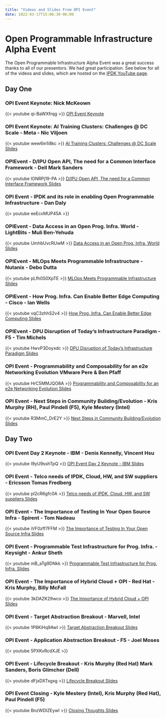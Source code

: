 ```yaml
---
title: "Videos and Slides From OPI Event"
date: 2022-03-17T15:06:30-06:00
---
```


# Open Programmable Infrastructure Alpha Event

The Open Programmable Infrastructure Alpha Event was a great success thanks to
all of our presentors. We had great participation. See below for all of the
videos and slides, which are hosted on the [IPDK YouTube page](https://www.youtube.com/channel/UCrabFf05cRQgbmmk7aLzlJQ).

## Day One

### OPI Event Keynote: Nick McKeown

{{< youtube qi-BaWXfrqg >}}
[OPI Event Keynote](/presentations/OPI_Event_Intro_Keynote_Intel_Nick_McKeown.pdf)

### OPI Event Keynote: AI Training Clusters: Challenges @ DC Scale - Meta - Nic Viljoen

{{< youtube wew6in1i8kc >}}
[AI Training Clusters: Challenges @ DC Scale Slides](/presentations/OPI_Event_Meta_Nic_Viljoen.pdf)

### OPIEvent - D/IPU Open API, The need for a Common Interface Framework - Dell Mark Sanders

{{< youtube lONRPj19-PA >}}
[D/IPU Open API, The need for a Common Interface Framework Slides](/presentations/OPI_Event_Dell_Mark_Sanders.pdf)

### OPI Event - IPDK and its role in enabling Open Programmable Infrastructure - Dan Daly

{{< youtube eeEcxMUP45A >}}

### OPIEvent - Data Access in an Open Prog. Infra. World - LightBits - Muli Ben-Yehuda

{{< youtube UmhbUvcRUwM >}}
[Data Access in an Open Prog. Infra. World Slides](/presentations/OPI_Event_Lightbits_Muli_BenYehuda.pdf)

### OPIEvent - MLOps Meets Programmable Infrastructure - Nutanix - Debo Dutta

{{< youtube pLfh0S0XpTE >}}
[MLOps Meets Programmable Infrastructure Slides](/presentations/OPI_Event_Nutanix_Debo.pdf)

### OPIEvent - How Prog. Infra. Can Enable Better Edge Computing - Cisco - Ian Wells

{{< youtube vqC3zhhS2v4 >}}
[How Prog. Infra. Can Enable Better Edge Computing Slides](/presentations/OPI_Event_Cisco_Ian_Wells.pdf)

### OPIEvent - DPU Disruption of Today’s Infrastructure Paradigm - F5 - Tim Michels

{{< youtube HwvP3Doyxdc >}}
[DPU Disruption of Today’s Infrastructure Paradigm Slides](/presentations/OPI_Event_F5_Tim_Michels.pdf)

### OPI Event - Programmability and Composability for an e2e Networking Evolution VMware Pere & Ben Pfaff

{{< youtube HrC5MMJQO8A >}}
[Programmability and Composability for an e2e Networking Evolution Slides](/presentations/OPI_Event_VMWare_Ben_Pere.pdf)

### OPI Event - Next Steps in Community Building/Evolution - Kris Murphy (RH), Paul Pindell (F5), Kyle Mestery (Intel)

{{< youtube R3MmC_DrE2Y >}}
[Next Steps in Community Building/Evolution Slides](/presentations/next-steps-community.pdf)

## Day Two

### OPI Event Day 2 Keynote - IBM - Denis Kennelly, Vincent Hsu

{{< youtube I9yU9sshTpQ >}}
[OPI Event Day 2 Keynote - IBM Slides](/presentations/OPI_Event_IBM_Keynote_Denis_Vincent.pdf)

### OPI Event - Telco needs of IPDK, Cloud, HW, and SW suppliers - Ericsson Tomas Fredberg

{{< youtube pl2cR6gfc0A >}}
[Telco needs of IPDK, Cloud, HW, and SW suppliers Slides](/presentations/OPI_Event_Ericsson_Tomas_Fredberg.pdf)

### OPI Event - The Importance of Testing In Your Open Source Infra - Spirent - Tom Nadeau

{{< youtube iVF0zff7FFM >}}
[The Importance of Testing In Your Open Source Infra Slides](/presentations/OPI_Event_Spirent_Tom_Nadeau.pdf)

### OPI Event - Programmable Test Infrastructure for Prog. Infra. - Keysight - Ankur Sheth

{{< youtube mB_aTg9DNkk >}}
[Programmable Test Infrastructure for Prog. Infra. Slides](/presentations/OPI_Event_Keysight_Ankur_Sheth.pdf)

### OPI Event - The Importance of Hybrid Cloud + OPI - Red Hat - Kris Murphy, Billy McFall

{{< youtube 3kDAZK29wco >}}
[The Importance of Hybrid Cloud + OPI Slides](/presentations/OPI_Event_Red_Hat_Kris_Billy.pdf)

### OPI Event - Target Abstraction Breakout - Marvell, Intel

{{< youtube 1P8KiHq9AwI >}}
[Target Abstraction Breakout Slides](/presentations/OPI_Event_Target_Abstraction_Breakout.pdf)

### OPI Event - Application Abstraction Breakout - F5 - Joel Moses

{{< youtube 5PXKvRcdXJE >}}

### OPI Event - Lifecycle Breakout - Kris Murphy (Red Hat) Mark Sanders, Boris Glimcher (Dell)

{{< youtube dFjxDXTxgxg >}}
[Lifecycle Breakout Slides](/presentations/OPI_Event_Breakout3_Lifecycle_API_Prov_Mgt.pdf)

### OPI Event Closing - Kyle Mestery (Intel), Kris Murphy (Red Hat), Paul Pindell (F5)

{{< youtube BnzWDIZEywI >}}
[Closing Thoughts Slides](/presentations/OPI_Event_Closing_thoughts.pdf)
